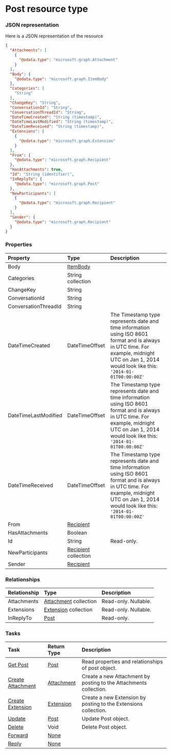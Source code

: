 # Post resource type



### JSON representation

Here is a JSON representation of the resource

```json
{
  "Attachments": [
    {
      "@odata.type": "microsoft.graph.Attachment"
    }
  ],
  "Body": {
    "@odata.type": "microsoft.graph.ItemBody"
  },
  "Categories": [
    "String"
  ],
  "ChangeKey": "String",
  "ConversationId": "String",
  "ConversationThreadId": "String",
  "DateTimeCreated": "String (timestamp)",
  "DateTimeLastModified": "String (timestamp)",
  "DateTimeReceived": "String (timestamp)",
  "Extensions": [
    {
      "@odata.type": "microsoft.graph.Extension"
    }
  ],
  "From": {
    "@odata.type": "microsoft.graph.Recipient"
  },
  "HasAttachments": true,
  "Id": "String (identifier)",
  "InReplyTo": {
    "@odata.type": "microsoft.graph.Post"
  },
  "NewParticipants": [
    {
      "@odata.type": "microsoft.graph.Recipient"
    }
  ],
  "Sender": {
    "@odata.type": "microsoft.graph.Recipient"
  }
}

```
### Properties
| Property	   | Type	|Description|
|:---------------|:--------|:----------|
|Body|[ItemBody](itembody.md)||
|Categories|String collection||
|ChangeKey|String||
|ConversationId|String||
|ConversationThreadId|String||
|DateTimeCreated|DateTimeOffset|The Timestamp type represents date and time information using ISO 8601 format and is always in UTC time. For example, midnight UTC on Jan 1, 2014 would look like this: `'2014-01-01T00:00:00Z'`|
|DateTimeLastModified|DateTimeOffset|The Timestamp type represents date and time information using ISO 8601 format and is always in UTC time. For example, midnight UTC on Jan 1, 2014 would look like this: `'2014-01-01T00:00:00Z'`|
|DateTimeReceived|DateTimeOffset|The Timestamp type represents date and time information using ISO 8601 format and is always in UTC time. For example, midnight UTC on Jan 1, 2014 would look like this: `'2014-01-01T00:00:00Z'`|
|From|[Recipient](recipient.md)||
|HasAttachments|Boolean||
|Id|String| Read-only.|
|NewParticipants|[Recipient](recipient.md) collection||
|Sender|[Recipient](recipient.md)||

### Relationships
| Relationship | Type	|Description|
|:---------------|:--------|:----------|
|Attachments|[Attachment](attachment.md) collection| Read-only. Nullable.|
|Extensions|[Extension](extension.md) collection| Read-only. Nullable.|
|InReplyTo|[Post](post.md)| Read-only.|

### Tasks

| Task		   | Return Type	|Description|
|:---------------|:--------|:----------|
|[Get Post](../api/post_get.md) | [Post](post.md) |Read properties and relationships of post object.|
|[Create Attachment](../api/post_post_attachments.md) |[Attachment](attachment.md)| Create a new Attachment by posting to the Attachments collection.|
|[Create Extension](../api/post_post_extensions.md) |[Extension](extension.md)| Create a new Extension by posting to the Extensions collection.|
|[Update](../api/post_update.md) | [Post](post.md)	|Update Post object. |
|[Delete](../api/post_delete.md) | Void	|Delete Post object. |
|[Forward](../api/post_forward.md)|[None](none.md)||
|[Reply](../api/post_reply.md)|[None](none.md)||

<!-- uuid: 0bd5e5dc-97e7-4052-ac3b-b37c6d7ae6cd
2015-10-09 15:58:17 UTC -->